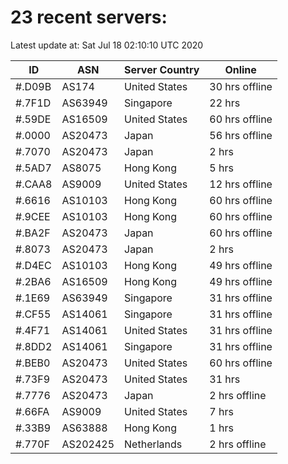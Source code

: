 # 23 recent servers:

Latest update at: Sat Jul 18 02:10:10 UTC 2020

| ID | ASN | Server Country | Online |
| -- | --- | -------------- | ------ |
| #.D09B | AS174 | United States | 30 hrs offline |
| #.7F1D | AS63949 | Singapore | 22 hrs |
| #.59DE | AS16509 | United States | 60 hrs offline |
| #.0000 | AS20473 | Japan | 56 hrs offline |
| #.7070 | AS20473 | Japan | 2 hrs |
| #.5AD7 | AS8075 | Hong Kong | 5 hrs |
| #.CAA8 | AS9009 | United States | 12 hrs offline |
| #.6616 | AS10103 | Hong Kong | 60 hrs offline |
| #.9CEE | AS10103 | Hong Kong | 60 hrs offline |
| #.BA2F | AS20473 | Japan | 60 hrs offline |
| #.8073 | AS20473 | Japan | 2 hrs |
| #.D4EC | AS10103 | Hong Kong | 49 hrs offline |
| #.2BA6 | AS16509 | Hong Kong | 49 hrs offline |
| #.1E69 | AS63949 | Singapore | 31 hrs offline |
| #.CF55 | AS14061 | Singapore | 31 hrs offline |
| #.4F71 | AS14061 | United States | 31 hrs offline |
| #.8DD2 | AS14061 | Singapore | 31 hrs offline |
| #.BEB0 | AS20473 | United States | 60 hrs offline |
| #.73F9 | AS20473 | United States | 31 hrs |
| #.7776 | AS20473 | Japan | 2 hrs offline |
| #.66FA | AS9009 | United States | 7 hrs |
| #.33B9 | AS63888 | Hong Kong | 1 hrs |
| #.770F | AS202425 | Netherlands | 2 hrs offline |

